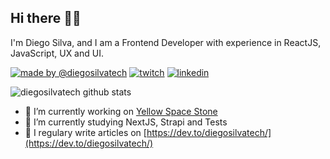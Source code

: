 ## Hi there 🧔🏾

I'm Diego Silva, and I am a Frontend Developer with experience in ReactJS, JavaScript, UX and UI.

[![made by @diegosilvatech](https://img.shields.io/badge/made%20by-Diego%20Silva-ED145B?style=for-the-badge)](https://linktr.ee/diegosilvatech)
[![twitch](https://img.shields.io/badge/twitch-@diegosilvatech-6441a5?style=for-the-badge&logo=twitch)](https://www.twitch.tv/diegosilvatech)
[![linkedin](https://img.shields.io/badge/linkedin-@diegosilvatech-0e76a8?style=for-the-badge&logo=linkedin)](https://linkedin.com/in/diegosilvatech)

![diegosilvatech github stats](https://github-readme-stats.vercel.app/api?username=diegosilvatech&count_private=true&hide=issues,contribs&show_icons=true&title_color=ED145B&icon_color=ED145B&text_color=FFFFFF&bg_color=171717)

- 🔭 I’m currently working on [Yellow Space Stone](https://www.linkedin.com/company/yellowspacestone/)
- 🌱 I’m currently studying NextJS, Strapi and Tests
- 📝 I regulary write articles on [https://dev.to/diegosilvatech/](https://dev.to/diegosilvatech/)
